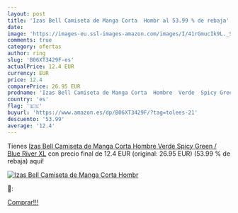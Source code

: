 ```yaml
---
layout: post
title: 'Izas Bell Camiseta de Manga Corta  Hombr al 53.99 % de rebaja'
date: 
image: 'https://images-eu.ssl-images-amazon.com/images/I/41rGmucIk9L._SL200_.jpg'
comments: true
category: ofertas
author: ring
slug: 'B06XT3429F-es'
actualPrice: 12.4 EUR
currency: EUR
price: 12.4
comparePrice: 26.95 EUR
prodname: 'Izas Bell Camiseta de Manga Corta  Hombre  Verde  Spicy Green / Blue River   XL'
country: 'es'
flag: '🇪🇸'
buyurl: 'https://www.amazon.es/dp/B06XT3429F/?tag=tolees-21'
descuento: '53.99'
average: '12.4'
---
```


Tienes [Izas Bell Camiseta de Manga Corta  Hombre  Verde  Spicy Green / Blue River   XL](https://www.amazon.es/dp/B06XT3429F/?tag=tolees-21) con precio final de  12.4 EUR (original: 26.95 EUR) (53.99 %  de rebaja) aqui!

[![Izas Bell Camiseta de Manga Corta  Hombr](https://images-eu.ssl-images-amazon.com/images/I/41rGmucIk9L._SL200_.jpg)](https://www.amazon.es/dp/B06XT3429F/?tag=tolees-21)

🔎:


[Comprar!!!](https://www.amazon.es/dp/B06XT3429F/?tag=tolees-21)

